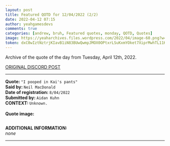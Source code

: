 ```yaml
---
layout: post
title: Featured QOTD for 12/04/2022 (2/2)
date: 2022-04-12 07:15
author: yeahgamesdevs
comments: true
categories: [andrew, bruh, Featured quotes, monday, QOTD, Quotes]
image: https://yeaharchives.files.wordpress.com/2022/04/image-60.png?w=410
token: dxC0wIztNztrjKIavB1iN83BUwQwmpJMOX0OPtxrLSuKxmYOket7XiprMwhTL11Kw1ElEfziHPSCnJ6p3xBRJvZX0hCb9U8Bn8uiAvOGCM1VwdY2We0KAsuCiQtnGQnpfzJ9IdxqFcWg
---
```

<!-- wp:paragraph -->
<p>Archive of the quote of the day from Tuesday, April 12th, 2022. </p>
<!-- /wp:paragraph -->

<!-- wp:buttons {"layout":{"type":"flex","justifyContent":"left"}} -->
<div class="wp-block-buttons"><!-- wp:button {"textColor":"vivid-cyan-blue","align":"center","style":{"border":{"radius":"18px"}},"className":"is-style-fill"} -->
<div class="wp-block-button aligncenter is-style-fill"><a class="wp-block-button__link has-vivid-cyan-blue-color has-text-color wp-element-button" href="https://discord.com/channels/887052880782176266/958100064079839303/963398947064381450" style="border-radius:18px;">ORIGINAL DISCORD POST</a></div>
<!-- /wp:button --></div>
<!-- /wp:buttons -->

<!-- wp:separator {"align":"center","className":"is-style-wide"} -->
<hr class="wp-block-separator aligncenter has-alpha-channel-opacity is-style-wide" />
<!-- /wp:separator -->

<!-- wp:paragraph -->
<p><strong>Quote: </strong><code>"I pooped in Kai's pants"</code><br><strong>Said by: </strong><code>Neil MacDonald</code><br><strong>Date of registration: </strong><code>8/04/2022</code> <br><strong>Submitted by: </strong><code>Aidan Kuhn</code><br><strong>CONTEXT: </strong><code>Unknown.</code><br><br><strong>Quote image:</strong></p>
<!-- /wp:paragraph -->

<!-- wp:image {"id":338,"sizeSlug":"large","linkDestination":"none"} -->
<figure class="wp-block-image size-large"><img src="https://yeaharchives.files.wordpress.com/2022/04/image-60.png?w=410" alt="" class="wp-image-338" /></figure>
<!-- /wp:image -->

<!-- wp:paragraph -->
<p><strong>ADDITIONAL INFORMATION:</strong><br><em>none</em></p>
<!-- /wp:paragraph -->

<!-- wp:separator {"className":"is-style-wide"} -->
<hr class="wp-block-separator has-alpha-channel-opacity is-style-wide" />
<!-- /wp:separator -->
